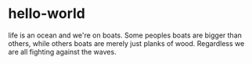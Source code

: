 # hello-world
life is an ocean and we're on boats. Some peoples boats are bigger than others, while others boats are merely just planks of wood. Regardless we are all fighting against the waves.
